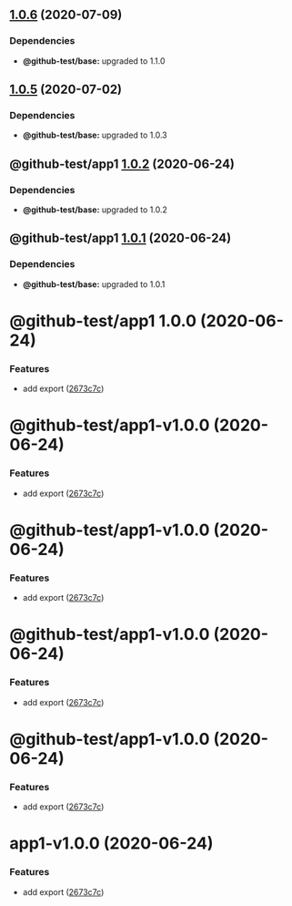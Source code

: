 ## [1.0.6](https://github.com/twinh/github-actions-test/compare/@github-test/app1@1.0.5...@github-test/app1@1.0.6) (2020-07-09)



### Dependencies
* **@github-test/base:** upgraded to 1.1.0

## [1.0.5](https://github.com/twinh/github-actions-test/compare/@github-test/app1@1.0.4...@github-test/app1@1.0.5) (2020-07-02)



### Dependencies
* **@github-test/base:** upgraded to 1.0.3

## @github-test/app1 [1.0.2](https://github.com/twinh/github-actions-test/compare/@github-test/app1@1.0.1...@github-test/app1@1.0.2) (2020-06-24)





### Dependencies

* **@github-test/base:** upgraded to 1.0.2

## @github-test/app1 [1.0.1](https://github.com/twinh/github-actions-test/compare/@github-test/app1@1.0.0...@github-test/app1@1.0.1) (2020-06-24)





### Dependencies

* **@github-test/base:** upgraded to 1.0.1

# @github-test/app1 1.0.0 (2020-06-24)


### Features

* add export ([2673c7c](https://github.com/twinh/github-actions-test/commit/2673c7c3e3fe40ea95d94b68687d17cff516c5de))

# @github-test/app1-v1.0.0 (2020-06-24)


### Features

* add export ([2673c7c](https://github.com/twinh/github-actions-test/commit/2673c7c3e3fe40ea95d94b68687d17cff516c5de))

# @github-test/app1-v1.0.0 (2020-06-24)


### Features

* add export ([2673c7c](https://github.com/twinh/github-actions-test/commit/2673c7c3e3fe40ea95d94b68687d17cff516c5de))

# @github-test/app1-v1.0.0 (2020-06-24)


### Features

* add export ([2673c7c](https://github.com/twinh/github-actions-test/commit/2673c7c3e3fe40ea95d94b68687d17cff516c5de))

# @github-test/app1-v1.0.0 (2020-06-24)


### Features

* add export ([2673c7c](https://github.com/twinh/github-actions-test/commit/2673c7c3e3fe40ea95d94b68687d17cff516c5de))

# app1-v1.0.0 (2020-06-24)


### Features

* add export ([2673c7c](https://github.com/twinh/github-actions-test/commit/2673c7c3e3fe40ea95d94b68687d17cff516c5de))

